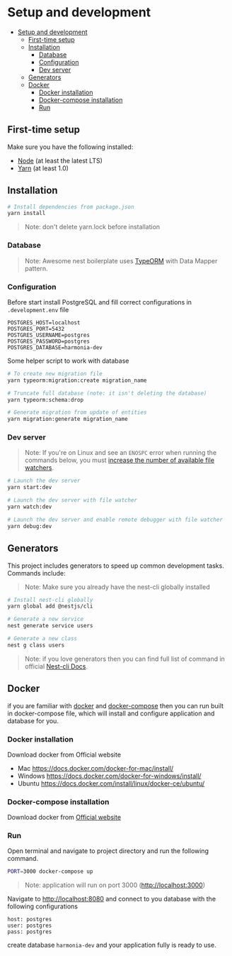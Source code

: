 # Setup and development

-   [Setup and development](#setup-and-development)
    -   [First-time setup](#first-time-setup)
    -   [Installation](#installation)
        -   [Database](#database)
        -   [Configuration](#configuration)
        -   [Dev server](#dev-server)
    -   [Generators](#generators)
    -   [Docker](#docker)
        -   [Docker installation](#docker-installation)
        -   [Docker-compose installation](#docker-compose-installation)
        -   [Run](#run)

## First-time setup

Make sure you have the following installed:

-   [Node](https://nodejs.org/en/) (at least the latest LTS)
-   [Yarn](https://yarnpkg.com/lang/en/docs/install/) (at least 1.0)

## Installation

```bash
# Install dependencies from package.json
yarn install
```

> Note: don't delete yarn.lock before installation

### Database

> Note: Awesome nest boilerplate uses [TypeORM](https://github.com/typeorm/typeorm) with Data Mapper pattern.

### Configuration

Before start install PostgreSQL and fill correct configurations in `.development.env` file

```env
POSTGRES_HOST=localhost
POSTGRES_PORT=5432
POSTGRES_USERNAME=postgres
POSTGRES_PASSWORD=postgres
POSTGRES_DATABASE=harmonia-dev
```

Some helper script to work with database

```bash
# To create new migration file
yarn typeorm:migration:create migration_name

# Truncate full database (note: it isn't deleting the database)
yarn typeorm:schema:drop

# Generate migration from update of entities
yarn migration:generate migration_name
```

### Dev server

> Note: If you're on Linux and see an `ENOSPC` error when running the commands below, you must [increase the number of available file watchers](https://stackoverflow.com/questions/22475849/node-js-error-enospc#answer-32600959).

```bash
# Launch the dev server
yarn start:dev

# Launch the dev server with file watcher
yarn watch:dev

# Launch the dev server and enable remote debugger with file watcher
yarn debug:dev
```

## Generators

This project includes generators to speed up common development tasks. Commands include:

> Note: Make sure you already have the nest-cli globally installed

```bash
# Install nest-cli globally
yarn global add @nestjs/cli

# Generate a new service
nest generate service users

# Generate a new class
nest g class users

```

> Note: if you love generators then you can find full list of command in official [Nest-cli Docs](https://docs.nestjs.com/cli/usages#generate-alias-g).

## Docker

if you are familiar with [docker](https://www.docker.com/) and [docker-compose](https://docs.docker.com/compose) then you can run built in docker-compose file, which will install and configure application and database for you.

### Docker installation

Download docker from Official website

-   Mac <https://docs.docker.com/docker-for-mac/install/>
-   Windows <https://docs.docker.com/docker-for-windows/install/>
-   Ubuntu <https://docs.docker.com/install/linux/docker-ce/ubuntu/>

### Docker-compose installation

Download docker from [Official website](https://docs.docker.com/compose/install)

### Run

Open terminal and navigate to project directory and run the following command.

```bash
PORT=3000 docker-compose up
```

> Note: application will run on port 3000 (<http://localhost:3000>)

Navigate to <http://localhost:8080> and connect to you database with the following configurations

```text
host: postgres
user: postgres
pass: postgres
```

create database `harmonia-dev` and your application fully is ready to use.
